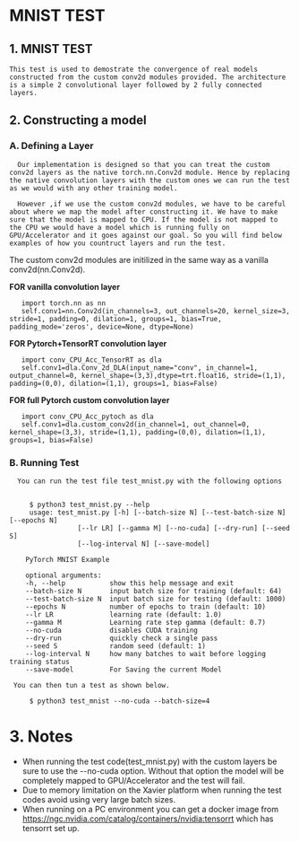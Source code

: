 # MNIST TEST

## 1. MNIST TEST
    
    This test is used to demostrate the convergence of real models constructed from the custom conv2d modules provided. The architecture is a simple 2 convolutional layer followed by 2 fully connected layers.
## 2. Constructing a model
    
  ### A. Defining a Layer
        
      Our implementation is designed so that you can treat the custom conv2d layers as the native torch.nn.Conv2d module. Hence by replacing the native convolution layers with the custom ones we can run the test as we would with any other training model.
      
      However ,if we use the custom conv2d modules, we have to be careful about where we map the model after constructing it. We have to make sure that the model is mapped to CPU. If the model is not mapped to the CPU we would have a model which is running fully on GPU/Accelerator and it goes against our goal. So you will find below examples of how you countruct layers and run the test.
        
        
   The custom conv2d modules are initilized in the same way as a vanilla conv2d(nn.Conv2d).
     
   **FOR vanilla convolution layer**
      
       import torch.nn as nn
       self.conv1=nn.Conv2d(in_channels=3, out_channels=20, kernel_size=3, stride=1, padding=0, dilation=1, groups=1, bias=True, padding_mode='zeros', device=None, dtype=None)
     
        
   **FOR Pytorch+TensorRT convolution layer**
          
       import conv_CPU_Acc_TensorRT as dla    
       self.conv1=dla.Conv_2d_DLA(input_name="conv", in_channel=1, output_channel=0, kernel_shape=(3,3),dtype=trt.float16, stride=(1,1), padding=(0,0), dilation=(1,1), groups=1, bias=False)
       
   **FOR full Pytorch custom convolution layer** 
        
       import conv_CPU_Acc_pytoch as dla
       self.conv1=dla.custom_conv2d(in_channel=1, out_channel=0, kernel_shape=(3,3), stride=(1,1), padding=(0,0), dilation=(1,1), groups=1, bias=False)
       
   ### B. Running Test
     
      You can run the test file test_mnist.py with the following options
        
            
         $ python3 test_mnist.py --help
         usage: test_mnist.py [-h] [--batch-size N] [--test-batch-size N] [--epochs N]
                     [--lr LR] [--gamma M] [--no-cuda] [--dry-run] [--seed S]
                     [--log-interval N] [--save-model]

        PyTorch MNIST Example

        optional arguments:
        -h, --help           show this help message and exit
        --batch-size N       input batch size for training (default: 64)
        --test-batch-size N  input batch size for testing (default: 1000)
        --epochs N           number of epochs to train (default: 10)
        --lr LR              learning rate (default: 1.0)
        --gamma M            Learning rate step gamma (default: 0.7)
        --no-cuda            disables CUDA training
        --dry-run            quickly check a single pass
        --seed S             random seed (default: 1)
        --log-interval N     how many batches to wait before logging training status
        --save-model         For Saving the current Model

     You can then tun a test as shown below.
                  
         $ python3 test_mnist --no-cuda --batch-size=4
         
  # 3. Notes
   - When running the test code(test_mnist.py) with the custom layers be sure to use the --no-cuda option. Without that option the model will be completely mapped to GPU/Accelerator and the test will fail.
  - Due to memory limitation on the Xavier platform when running the test codes avoid using very large batch sizes.
  - When running on a PC environment you can get a docker image from https://ngc.nvidia.com/catalog/containers/nvidia:tensorrt which has tensorrt set up.
    
